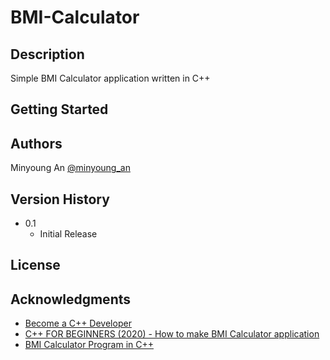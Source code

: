 # BMI-Calculator

## Description

Simple BMI Calculator application written in C++

## Getting Started

## Authors

Minyoung An
[@minyoung_an](https://www.instagram.com/minyoung_an/)

## Version History

* 0.1
    * Initial Release

## License

## Acknowledgments

* [Become a C++ Developer](https://www.linkedin.com/learning/paths/become-a-c-plus-plus-developer/)
* [C++ FOR BEGINNERS (2020) - How to make BMI Calculator application](https://www.youtube.com/watch?v=QF5jR8Vq0GU/)
* [BMI Calculator Program in C++](https://www.code4example.com/cpp/bmi-calculator-program-in-c/)
